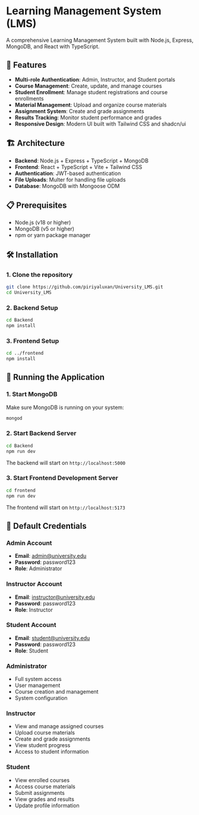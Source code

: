 # Learning Management System (LMS)

A comprehensive Learning Management System built with Node.js, Express, MongoDB, and React with TypeScript.

## 🚀 Features

- **Multi-role Authentication**: Admin, Instructor, and Student portals
- **Course Management**: Create, update, and manage courses
- **Student Enrollment**: Manage student registrations and course enrollments
- **Material Management**: Upload and organize course materials
- **Assignment System**: Create and grade assignments
- **Results Tracking**: Monitor student performance and grades
- **Responsive Design**: Modern UI built with Tailwind CSS and shadcn/ui

## 🏗️ Architecture

- **Backend**: Node.js + Express + TypeScript + MongoDB
- **Frontend**: React + TypeScript + Vite + Tailwind CSS
- **Authentication**: JWT-based authentication
- **File Uploads**: Multer for handling file uploads
- **Database**: MongoDB with Mongoose ODM

## 📋 Prerequisites

- Node.js (v18 or higher)
- MongoDB (v5 or higher)
- npm or yarn package manager

## 🛠️ Installation

### 1. Clone the repository

```bash
git clone https://github.com/piriyaluxan/University_LMS.git
cd University_LMS
```

### 2. Backend Setup

```bash
cd Backend
npm install
```



### 3. Frontend Setup

```bash
cd ../frontend
npm install
```


## 🚀 Running the Application

### 1. Start MongoDB

Make sure MongoDB is running on your system:

```bash
mongod
```

### 2. Start Backend Server

```bash
cd Backend
npm run dev
```

The backend will start on `http://localhost:5000`

### 3. Start Frontend Development Server

```bash
cd frontend
npm run dev
```

The frontend will start on `http://localhost:5173`

## 🔐 Default Credentials

### Admin Account

- **Email**: admin@university.edu
- **Password**: password123
- **Role**: Administrator

### Instructor Account

- **Email**: instructor@university.edu
- **Password**: password123
- **Role**: Instructor

### Student Account

- **Email**: student@university.edu
- **Password**: password123
- **Role**: Student



### Administrator

- Full system access
- User management
- Course creation and management
- System configuration

### Instructor

- View and manage assigned courses
- Upload course materials
- Create and grade assignments
- View student progress
- Access to student information

### Student

- View enrolled courses
- Access course materials
- Submit assignments
- View grades and results
- Update profile information


